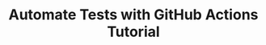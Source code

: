 ---
title: "Automate Tests with GitHub Actions Tutorial"
description: "At StackHawk, I was asked to write an end-to-end tutorial for our GitHub integration. This tutorial needed to be simple to implement, removing all barriers of entry so anyone could complete it. I created a tutorial that guides the user through the entire process and does not require any downloads or environment configurations. Afterwards, I was told to add some 'KaaKaww', applying the same tone as in other areas of the product."
tags: ["api", "gateway", "test"]
link: "https://docs.stackhawk.com/getting-started/javaspringvulny-gh-actions/intro.html"
weight: 1
draft: false
---